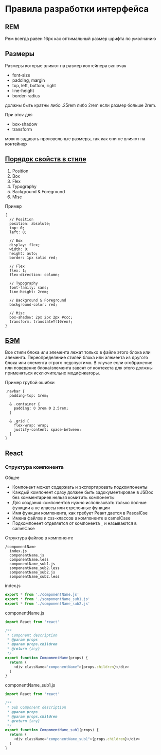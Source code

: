 # Правила разработки интерфейса

## REM 
Рем всегда равен 16px как оптимальный размер шрифта по умолчанию

## Размеры 
Размеры которые влияют на размер контейнера включая 
- font-size
- padding, margin
- top, left, bottom, right
- line-height
- border-radius

должны быть кратны либо .25rem либо 2rem если размер больше 2rem.

При этоv для 
- box-shadow
- transform

можно задавать произвольные размеры, так как они не влияют на контейнер

## [Порядок свойств в стиле](#general-style-props-order)

1. Position
2. Box
3. Flex
4. Typography
5. Background & Foreground
6. Misc

Пример
````LESS
{
  // Position
  position: absolute;
  top: 0;
  left: 0;
  
  // Box
  display: flex;
  width: 0;
  height: auto;
  border: 1px solid red;
  
  // Flex
  flex: 1;
  flex-direction: column;
  
  // Typography
  font-family: sans;
  line-height: 2rem;
  
  // Background & Foreground
  background-color: red;
  
  // Misc
  box-shadow: 2px 2px 2px #ccc;
  transform: translateY(10rem);
}
````

## [БЭМ](#bem)

Все стили блока или элемента лежат только в файле этого блока или элемента. Переопределение стилей блока или элемента из другого блока или элемента строго недопустимо. В случае если отображение или поведение блока/элемента завсят от контекста для этого должны применяться исключительно модификаторы.

Пример грубой ошибки
````LESS
.navbar {
  padding-top: 1rem;

  & .container {
    padding: 0 3rem 0 2.5rem;
  }

  & .grid {
    flex-wrap: wrap;
    justify-content: space-between;
  }
}

````

## React

### Структура компонента

Общее
- Компонент может содержать и экспортировать подкомпоненты
- Каждый компонент сразу должен быть задокументирован в JSDoc без комментариев нельзя комитить компоненты
- Для создания компонентов нужно использовать только полные функции а не классы или стрелочные функции
- Имя функции компонента, как требует Реакт дается в PascalCse
- Имена файлов и css-классов в компоненте в camelCase
- Подкомпонент отделяется от компонента _ и называются в camelCase

Структура файлов в компоненте
````Shell
/componentName
  index.js
  componentName.js
  componentName.less
  somponentName_sub1.js
  somponentName_sub2.less
  somponentName_sub2.js
  somponentName_sub2.less
````

index.js
````JavaScript
export * from './componentName.js'
export * from './somponentName_sub1.js'
export * from './somponentName_sub2.js'
````

componentName.js
````JavaScript
import React from 'react'

/**
 * Component description
 * @param props
 * @param props.children
 * @return {any}
 */
export function ComponentName(props) {
  return (
    <div className="componentName">{props.children}</div>
  )
}
````

componentName_sub1.js
````JavaScript
import React from 'react'

/**
 * Sub Component description
 * @param props
 * @param props.children
 * @return {any}
 */
export function ComponentName_sub1(props) {
  return (
    <div className="componentName_sub1">{props.children}</div>
  )
}
````

